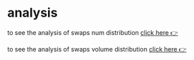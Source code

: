 # analysis

to see the analysis of swaps num distribution [click here :point_right:](./swaps_num.ipynb)

to see the analysis of swaps volume distribution [click here :point_right:](./swaps_volume.ipynb)